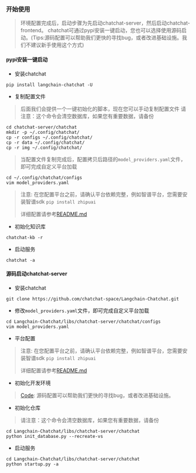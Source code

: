 ### 开始使用

> 环境配置完成后，启动步骤为先启动chatchat-server，然后启动chatchat-frontend。
> chatchat可通过pypi安装一键启动，您也可以选择使用源码启动。(Tips:源码配置可以帮助我们更快的寻找bug，或者改进基础设施。我们不建议新手使用这个方式)

#### pypi安装一键启动
- 安装chatchat
```shell
pip install langchain-chatchat -U
```
- 复制配置文件
> 后面我们会提供一个一键初始化的脚本，现在您可以手动复制配置文件
> 请注意：这个命令会清空数据库，如果您有重要数据，请备份
```shell
cd chatchat-server/chatchat
mkdir -p ~/.config/chatchat/
cp -r configs ~/.config/chatchat/
cp -r data ~/.config/chatchat/
cp -r img ~/.config/chatchat/
```

> 当配置文件复制完成后，配置拷贝后路径的`model_providers.yaml`文件，即可完成自定义平台加载
```shell
cd ~/.config/chatchat/configs
vim model_providers.yaml
```
> 
> 注意: 在您配置平台之前，请确认平台依赖完整，例如智谱平台，您需要安装智谱sdk `pip install zhipuai`
> 
> 详细配置请参考[README.md](../model-providers/README.md)

- 初始化知识库
```shell
chatchat-kb -r
```

- 启动服务
```shell
chatchat -a
```

#### 源码启动chatchat-server
- 安装chatchat
```shell
git clone https://github.com/chatchat-space/Langchain-Chatchat.git
```
- 修改`model_providers.yaml`文件，即可完成自定义平台加载
 ```shell
cd Langchain-Chatchat/libs/chatchat-server/chatchat/configs
vim model_providers.yaml
```
- 平台配置
> 注意: 在您配置平台之前，请确认平台依赖完整，例如智谱平台，您需要安装智谱sdk `pip install zhipuai`
> 
> 详细配置请参考[README.md](../model-providers/README.md)


- 初始化开发环境
 
> [Code](../../docs/contributing/code.md): 源码配置可以帮助我们更快的寻找bug，或者改进基础设施。

- 初始化仓库
> 请注意：这个命令会清空数据库，如果您有重要数据，请备份
```shell
cd Langchain-Chatchat/libs/chatchat-server/chatchat
python init_database.py --recreate-vs
```
- 启动服务
```shell
cd Langchain-Chatchat/libs/chatchat-server/chatchat
python startup.py -a
```
